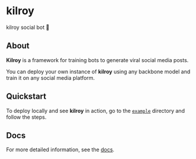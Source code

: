 # kilroy

kilroy social bot 🤖

## About

**Kilroy** is a framework for training bots to generate viral social media posts.

You can deploy your own instance of **kilroy**
using any backbone model and train it on any social media platform.

## Quickstart

To deploy locally and see **kilroy** in action,
go to the [`example`](/example/) directory
and follow the steps.

## Docs

For more detailed information,
see the [docs](https://kilroybot.github.io/kilroy).
